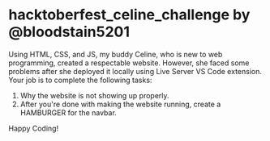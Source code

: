 # hacktoberfest_celine_challenge by @bloodstain5201

Using HTML, CSS, and JS, my buddy Celine, who is new to web programming, created a respectable website.
However, she faced some problems after she deployed it locally using Live Server VS Code extension. Your job is to complete the following tasks: 

1) Why the website is not showing up properly.
2) After you're done with making the website running, create a HAMBURGER for the navbar.

Happy Coding!
